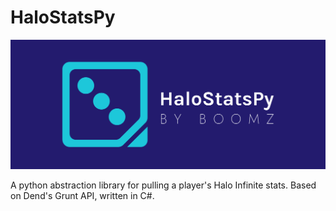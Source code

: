 # HaloStatsPy

![halostatspy-cover-image](https://raw.githubusercontent.com/snack-boomz/HaloStatsPy/main/img/HaloStatsPy-logo/cover.png)

A python abstraction library for pulling a player's Halo Infinite stats. Based on Dend's Grunt API, written in C#.
